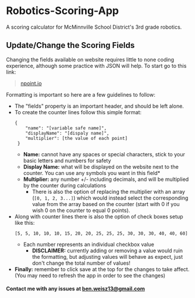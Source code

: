 

# Robotics-Scoring-App

A scoring calculator for McMinnville School District's 3rd grade robotics.

  

## Update/Change the Scoring Fields

Changing the fields available on website requires little to none coding experience, although some practice with JSON will help. To start go to this link:

> [npoint.io](<https://www.npoint.io/docs/e73f0e42f66d55498c6b>)

Formatting is important so here are a few guidelines to follow:
* The "fields" property is an important header, and should be left alone.
* To create the counter lines follow this simple format:
	```
	{  
		"name": "[variable safe name]",  
		"displayName": "[dispaly name]",  
		"multiplier": [the value of each point]  
	 }
	 ```
	* **Name:** cannot have any spaces or special characters, stick to your basic letters and numbers for safety
	* **Display Name:** what will be displayed on the website next to the counter. You can use any symbols you want in this field*
	* **Multiplier:** any number +/- including decimals, and will be multiplied by the counter during calculations
		* There is also the option of replacing the multiplier with an array (`[0, 1, 2, 3...]`) which would instead select the corresponding value from the array based on the counter (start with 0 if you wish 0 on the counter to equal 0 points).
* Along with counter lines there is also the option of check boxes setup like this:
	```
	[5, 5, 10, 10, 10, 15, 20, 20, 25, 25, 25, 30, 30, 30, 40, 40, 60]
	```
	* Each number represents an individual checkbox value
		* **DISCLAIMER:** currently adding or removing a value would ruin the formatting, but adjusting values will behave as expect, just don't change the total number of values!
* **Finally:** remember to click save at the top for the changes to take affect. (You may need to refresh the app in order to see the changes)


#### Contact me with any issues at <ben.weisz13@gmail.com>
